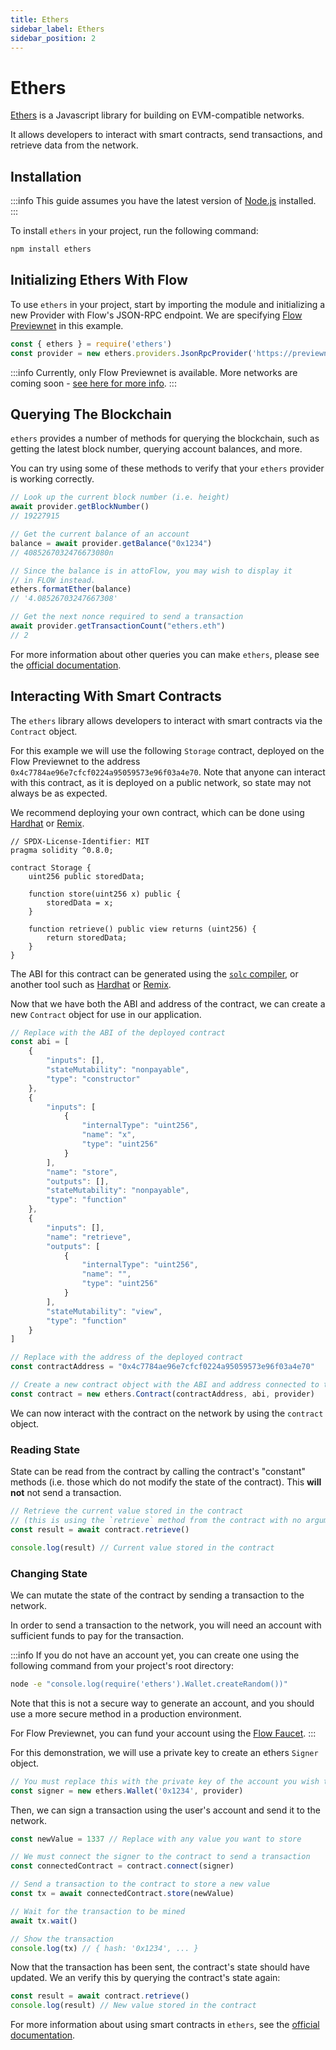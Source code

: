 ```yaml
---
title: Ethers
sidebar_label: Ethers
sidebar_position: 2
---
```


# Ethers

[Ethers](https://ethers.org/) is a Javascript library for building on EVM-compatible networks.

It allows developers to interact with smart contracts, send transactions, and retrieve data from the network.

## Installation

:::info
This guide assumes you have the latest version of [Node.js](https://nodejs.org/en) installed.
:::

To install `ethers` in your project, run the following command:

```sh
npm install ethers
```

## Initializing Ethers With Flow

To use `ethers` in your project, start by importing the module and initializing a new Provider with Flow's JSON-RPC endpoint.  We are specifying [Flow Previewnet](https://developers.flow.com/networks/flow-networks/accessing-previewnet) in this example.

```js
const { ethers } = require('ethers')
const provider = new ethers.providers.JsonRpcProvider('https://previewnet.evm.nodes.onflow.org')
```

:::info
Currently, only Flow Previewnet is available.  More networks are coming soon - [see here for more info](../../build/networks.md).
:::

## Querying The Blockchain

`ethers` provides a number of methods for querying the blockchain, such as getting the latest block number, querying account balances, and more.

You can try using some of these methods to verify that your `ethers` provider is working correctly.

```js
// Look up the current block number (i.e. height)
await provider.getBlockNumber()
// 19227915

// Get the current balance of an account
balance = await provider.getBalance("0x1234")
// 4085267032476673080n

// Since the balance is in attoFlow, you may wish to display it
// in FLOW instead.
ethers.formatEther(balance)
// '4.08526703247667308'

// Get the next nonce required to send a transaction
await provider.getTransactionCount("ethers.eth")
// 2
```

For more information about other queries you can make `ethers`, please see the [official documentation](https://docs.ethers.io/).

## Interacting With Smart Contracts

The `ethers` library allows developers to interact with smart contracts via the `Contract` object.

For this example we will use the following `Storage` contract, deployed on the Flow Previewnet to the address `0x4c7784ae96e7cfcf0224a95059573e96f03a4e70`.  Note that anyone can interact with this contract, as it is deployed on a public network, so state may not always be as expected.

We recommend deploying your own contract, which can be done using [Hardhat](../../build/guides/deploy-contract/using-hardhat.md) or [Remix](../../build/guides/deploy-contract/using-remix.md).

```solidity
// SPDX-License-Identifier: MIT
pragma solidity ^0.8.0;

contract Storage {
    uint256 public storedData;

    function store(uint256 x) public {
        storedData = x;
    }

    function retrieve() public view returns (uint256) {
        return storedData;
    }
}
```

The ABI for this contract can be generated using the [`solc` compiler](https://docs.soliditylang.org/en/latest/installing-solidity.html), or another tool such as [Hardhat](../../build/guides/deploy-contract/using-hardhat.md) or [Remix](../../build/guides/deploy-contract/using-remix.md).

Now that we have both the ABI and address of the contract, we can create a new `Contract` object for use in our application.

```js
// Replace with the ABI of the deployed contract
const abi = [
    {
        "inputs": [],
        "stateMutability": "nonpayable",
        "type": "constructor"
    },
    {
        "inputs": [
            {
                "internalType": "uint256",
                "name": "x",
                "type": "uint256"
            }
        ],
        "name": "store",
        "outputs": [],
        "stateMutability": "nonpayable",
        "type": "function"
    },
    {
        "inputs": [],
        "name": "retrieve",
        "outputs": [
            {
                "internalType": "uint256",
                "name": "",
                "type": "uint256"
            }
        ],
        "stateMutability": "view",
        "type": "function"
    }
]

// Replace with the address of the deployed contract
const contractAddress = "0x4c7784ae96e7cfcf0224a95059573e96f03a4e70"

// Create a new contract object with the ABI and address connected to the provider
const contract = new ethers.Contract(contractAddress, abi, provider)
```

We can now interact with the contract on the network by using the `contract` object.

### Reading State

State can be read from the contract by calling the contract's "constant" methods (i.e. those which do not modify the state of the contract).  This **will not** not send a transaction.

```js
// Retrieve the current value stored in the contract
// (this is using the `retrieve` method from the contract with no arguments)
const result = await contract.retrieve()

console.log(result) // Current value stored in the contract
```

### Changing State

We can mutate the state of the contract by sending a transaction to the network.

In order to send a transaction to the network, you will need an account with sufficient funds to pay for the transaction.

:::info
If you do not have an account yet, you can create one using the following command from your project's root directory:

```sh
node -e "console.log(require('ethers').Wallet.createRandom())"
```

Note that this is not a secure way to generate an account, and you should use a more secure method in a production environment.

For Flow Previewnet, you can fund your account using the [Flow Faucet](https://previewnet-faucet.onflow.org/fund-account).
:::

For this demonstration, we will use a private key to create an ethers `Signer` object.

```js
// You must replace this with the private key of the account you wish to use
const signer = new ethers.Wallet('0x1234', provider)
```

Then, we can sign a transaction using the user's account and send it to the network.

```js
const newValue = 1337 // Replace with any value you want to store

// We must connect the signer to the contract to send a transaction
const connectedContract = contract.connect(signer)

// Send a transaction to the contract to store a new value
const tx = await connectedContract.store(newValue)

// Wait for the transaction to be mined
await tx.wait()

// Show the transaction
console.log(tx) // { hash: '0x1234', ... }
```

Now that the transaction has been sent, the contract's state should have updated.  We an verify this by querying the contract's state again:

```js
const result = await contract.retrieve()
console.log(result) // New value stored in the contract
```

For more information about using smart contracts in `ethers`, see the [official documentation](https://docs.ethers.io/).
